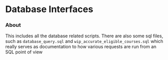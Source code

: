 # Database Interfaces

### About
This includes all the database related scripts. There are also some sql files, such as `database_query.sql` and `wip_accurate_eligible_courses.sql` which really serves as documentation to how various requests are run from an SQL point of view